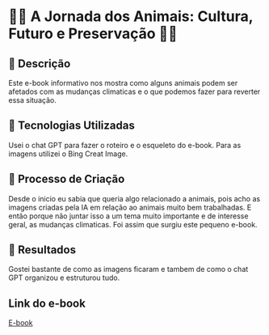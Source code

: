 # 🌿✨ A Jornada dos Animais: Cultura, Futuro e Preservação 🌿✨

## 📒 Descrição
Este e-book informativo nos mostra como alguns animais podem ser afetados com as mudanças climaticas e o que podemos fazer para reverter essa situação.

## 🤖 Tecnologias Utilizadas
Usei o chat GPT para fazer o roteiro e o esqueleto do e-book.
Para as imagens utilizei o Bing Creat Image.

## 🧐 Processo de Criação
Desde o inicio eu sabia que queria algo relacionado a animais, pois acho as imagens criadas pela IA em relação ao animais muito bem trabalhadas. E então porque não juntar isso a um tema muito importante e de interesse geral, as mudanças climaticas. Foi assim que surgiu este pequeno e-book.

## 🚀 Resultados
Gostei bastante de como as imagens ficaram e tambem de como o chat GPT organizou e estruturou tudo.

## Link do e-book 
[E-book](https://github.com/SilviaMoitinho/lab-natty-or-not/blob/9df980dd29830238d6d6cdb776e6c7768f17be16/E-book.md)
